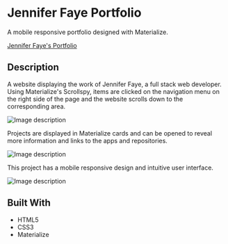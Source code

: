 # Jennifer Faye Portfolio

A mobile responsive portfolio designed with Materialize.  

[Jennifer Faye's Portfolio](https://jennifer0101.github.io/Jennifer-Faye-Portfolio/)

## Description

A website displaying the work of Jennifer Faye, a full stack web developer. Using Materialize's Scrollspy, items are clicked on the navigation menu on the right side of the page and the website scrolls down to the corresponding area. 

![Image description](assets/images/SS_About.png)

Projects are displayed in Materialize cards and can be opened to reveal more information and links to the apps and repositories. 

![Image description](assets/images/SS_Projects.png)

This project has a mobile responsive design and intuitive user interface.

![Image description](assets/images/SS_Mobile.png)

## Built With

* HTML5
* CSS3
* Materialize
